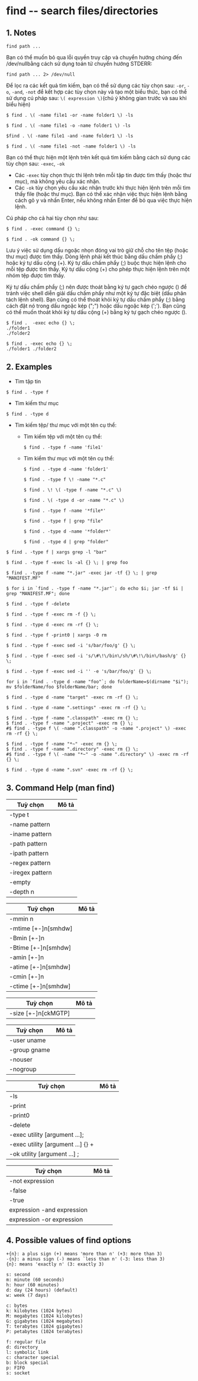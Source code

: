 # find -- search files/directories

## 1. Notes
```
find path ...
```
Bạn có thể muốn bỏ qua lỗi quyền truy cập và chuyển hướng chúng đến /dev/nullbằng cách sử dụng toán tử chuyển hướng STDERR:
```
find path ... 2> /dev/null
```
Để lọc ra các kết quả tìm kiếm, bạn có thể sử dụng các tùy chọn sau: `-or`, `-o`, `-and`, `-not`
để kết hợp các tùy chọn này và tạo một biểu thức, bạn có thể sử dụng cú pháp sau: `\( expression \)`(chú ý không gian trước và sau khi biểu hiện)
```
$ find . \( -name file1 -or -name folder1 \) -ls
```

```
$ find . \( -name file1 -o -name folder1 \) -ls
```

```
$find . \( -name file1 -and -name folder1 \) -ls
```

```
$ find . \( -name file1 -not -name folder1 \) -ls
```
Bạn có thể thực hiện một lệnh trên kết quả tìm kiếm bằng cách sử dụng các tùy chọn sau: `-exec`, `-ok`
- Các `-exec` tùy chọn thực thi lệnh trên mỗi tập tin được tìm thấy (hoặc thư mục), mà không yêu cầu xác nhận.
- Các `-ok` tùy chọn yêu cầu xác nhận trước khi thực hiện lệnh trên mỗi tìm thấy file (hoặc thư mục). Bạn có thể xác nhận việc thực hiện lệnh bằng cách gõ y và nhấn Enter, nếu không nhấn Enter để bỏ qua việc thực hiện lệnh.

Cú pháp cho cả hai tùy chọn như sau:
```
$ find . -exec command {} \;
```

```
$ find . -ok command {} \;
```

Lưu ý việc sử dụng dấu ngoặc nhọn đóng vai trò giữ chỗ cho tên tệp (hoặc thư mục) được tìm thấy.
Dòng lệnh phải kết thúc bằng dấu chấm phẩy (;) hoặc ký tự dấu cộng (+).
Ký tự dấu chấm phẩy (;) buộc thực hiện lệnh cho mỗi tệp được tìm thấy.
Ký tự dấu cộng (+) cho phép thực hiện lệnh trên một nhóm tệp được tìm thấy.

Ký tự dấu chấm phẩy (;) nên được thoát bằng ký tự gạch chéo ngược (\) để tránh việc shell diễn giải dấu chấm phẩy như một ký tự đặc biệt (dấu phân tách lệnh shell). Bạn cũng có thể thoát khỏi ký tự dấu chấm phẩy (;) bằng cách đặt nó trong dấu ngoặc kép (";") hoặc dấu ngoặc kép (';'). Bạn cũng có thể muốn thoát khỏi ký tự dấu cộng (+) bằng ký tự gạch chéo ngược (\).

```
$ find .  -exec echo {} \;
./folder1
./folder2
```

```
$ find . -exec echo {} \;
./folder1 ./folder2
```

## 2. Examples
- Tìm tập tin
```
$ find . -type f
```
- Tìm kiếm thư mục
```
$ find . -type d
```
- Tìm kiếm tệp/ thư mục với một tên cụ thể:
  - Tìm kiếm tệp với một tên cụ thể:
    ```
    $ find . -type f -name 'file1'
    ```

  - Tìm kiểm thư mục với một tên cụ thể: 
    ```
    $ find . -type d -name 'folder1'
    ```

    ```
    $ find . -type f \! -name "*.c"
    ```

    ```
    $ find . \! \( -type f -name "*.c" \)
    ```

    ```
    $ find . \( -type d -or -name "*.c" \)
    ```

    ```
    $ find . -type f -name '*file*'

    $ find . -type f | grep "file"
    ```

    ```
    $ find . -type d -name '*folder*'

    $ find . -type d | grep "folder"
    ```

```
$ find . -type f | xargs grep -l "bar"
```

```
$ find . -type f -exec ls -al {} \; | grep foo
```

```
$ find . -type f -name "*.jar" -exec jar -tf {} \; | grep "MANIFEST.MF"
```

```
$ for i in `find . -type f -name "*.jar"`; do echo $i; jar -tf $i | grep "MANIFEST.MF"; done
```

```
$ find . -type f -delete

$ find . -type f -exec rm -f {} \;

$ find . -type d -exec rm -rf {} \;

$ find . -type f -print0 | xargs -0 rm
```

```
$ find . -type f -exec sed -i 's/bar/foo/g' {} \;

$ find . -type f -exec sed -i 's/\#\!\/bin\/sh/\#\!\/bin\/bash/g' {} \;
```

```
$ find . -type f -exec sed -i '' -e 's/bar/foo/g' {} \;
```

```
for i in `find . -type d -name "foo"`; do folderName=$(dirname "$i"); mv $folderName/foo $folderName/bar; done
```

```
$ find . -type d -name "target" -exec rm -rf {} \;

$ find . -type d -name ".settings" -exec rm -rf {} \;

$ find . -type f -name ".classpath" -exec rm {} \;
$ find . -type f -name ".project" -exec rm {} \;
#$ find . -type f \( -name ".classpath" -o -name ".project" \) -exec rm -rf {} \;

$ find . -type f -name "*~" -exec rm {} \;
$ find . -type f -name ".directory" -exec rm {} \;
#$ find . -type f \( -name "*~" -o -name ".directory" \) -exec rm -rf {} \;

$ find . -type d -name ".svn" -exec rm -rf {} \;
```

## 3. Command Help (man find)

|Tuỳ chọn |Mô tả|
|---|---|
-type t |
-name pattern|
-iname pattern|
-path pattern|
-ipath pattern|
-regex pattern|
-iregex pattern|
-empty|
-depth n|

|Tuỳ chọn|Mô tả|
|---|---|
-mmin n|
-mtime [+-]n[smhdw]|
-Bmin [+-]n|
-Btime [+-]n[smhdw]|
-amin [+-]n|
-atime [+-]n[smhdw]|
-cmin [+-]n|
-ctime [+-]n[smhdw]|

|Tuỳ chọn|Mô tả|
|---|---|
-size [+-]n[ckMGTP]|

|Tuỳ chọn |Mô tả|
|---|---|
-user uname|
-group gname|
-nouser|
-nogroup|

|Tuỳ chọn|Mô tả|
|---|---|
-ls|
-print|
-print0|
-delete|
-exec utility [argument ...];|
-exec utility [argument ...] {} +|
-ok utility [argument ...] ;|

|Tuỳ chọn| Mô tả|
|---|---|
-not expression|
-false|
-true|
expression -and expression|
expression -or expression|

## 4. Possible values of find options

```
+{n}: a plus sign (+) means 'more than n' (+3: more than 3)
-{n}: a minus sign (-) means `less than n' (-3: less than 3)
{n}: means 'exactly n' (3: exactly 3)
```

```
s: second
m: minute (60 seconds)
h: hour (60 minutes)
d: day (24 hours) (default)
w: week (7 days)
```

```
c: bytes
k: kilobytes (1024 bytes)
M: megabytes (1024 kilobytes)
G: gigabytes (1024 megabytes)
T: terabytes (1024 gigabytes)
P: petabytes (1024 terabytes)
```

```
f: regular file
d: directory
l: symbolic link
c: character special
b: block special
p: FIFO
s: socket
```
